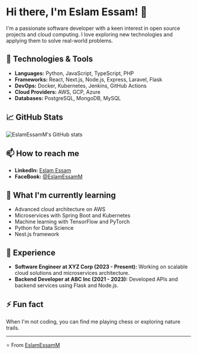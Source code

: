# Hi there, I'm Eslam Essam! 👋

I'm a passionate software developer with a keen interest in open source projects and cloud computing. I love exploring new technologies and applying them to solve real-world problems. 

## 🔧 Technologies & Tools

- **Languages:** Python, JavaScript, TypeScript, PHP
- **Frameworks:** React, Next.js, Node.js, Express, Laravel, Flask
- **DevOps:** Docker, Kubernetes, Jenkins, GitHub Actions
- **Cloud Providers:** AWS, GCP, Azure
- **Databases:** PostgreSQL, MongoDB, MySQL

## 📈 GitHub Stats

![EslamEssamM's GitHub stats](https://github-readme-stats.vercel.app/api?username=EslamEssamM&show_icons=true&theme=radical)

## 📫 How to reach me

- **LinkedIn:** [Eslam Essam](https://www.linkedin.com/in/eslam-essam-ss/)
- **FaceBook:** [@EslamEssamM](https://www.facebook.com/profile.php?id=100040025566968)

## 🌱 What I'm currently learning

- Advanced cloud architecture on AWS
- Microservices with Spring Boot and Kubernetes
- Machine learning with TensorFlow and PyTorch
- Python for Data Science
- Nest.js framework

## 💼 Experience

- **Software Engineer at XYZ Corp (2023 - Present):** Working on scalable cloud solutions and microservices architecture.
- **Backend Developer at ABC Inc (2021 - 2023):** Developed APIs and backend services using Flask and Node.js.

## ⚡ Fun fact

When I'm not coding, you can find me playing chess or exploring nature trails.

---

⭐️ From [EslamEssamM](https://github.com/EslamEssamM)
